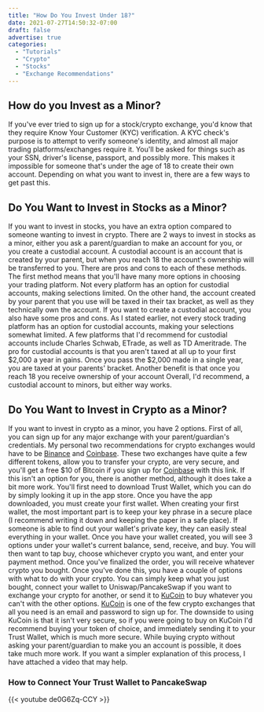 ```yaml
---
title: "How Do You Invest Under 18?"
date: 2021-07-27T14:50:32-07:00
draft: false
advertise: true
categories:
  - "Tutorials"
  - "Crypto"
  - "Stocks"
  - "Exchange Recommendations"
---
```



## How do you Invest as a Minor?

If you've ever tried to sign up for a stock/crypto exchange, you'd know that they require Know Your Customer (KYC) verification. A KYC check's purpose is to attempt to verify someone's identity, and almost all major trading platforms/exchanges require it. You'll be asked for things such as your SSN, driver's license, passport, and possibly more. This makes it impossible for someone that's under the age of 18 to create their own account. Depending on what you want to invest in, there are a few ways to get past this.

## Do You Want to Invest in Stocks as a Minor?

If you want to invest in stocks, you have an extra option compared to someone wanting to invest in crypto. There are 2 ways to invest in stocks as a minor, either you ask a parent/guardian to make an account for you, or you create a custodial account. A custodial account is an account that is created by your parent, but when you reach 18 the account's ownership will be transferred to you. There are pros and cons to each of these methods. The first method means that you'll have many more options in choosing your trading platform. Not every platform has an option for custodial accounts, making selections limited. On the other hand, the account created by your parent that you use will be taxed in their tax bracket, as well as they technically own the account. If you want to create a custodial account, you also have some pros and cons. As I stated earlier, not every stock trading platform has an option for custodial accounts, making your selections somewhat limited. A few platforms that I'd recommend for custodial accounts include Charles Schwab, ETrade, as well as TD Ameritrade. The pro for custodial accounts is that you aren't taxed at all up to your first $2,000 a year in gains. Once you pass the $2,000 made in a single year, you are taxed at your parents' bracket. Another benefit is that once you reach 18 you receive ownership of your account Overall, I'd recommend, a custodial account to minors, but either way works.

## Do You Want to Invest in Crypto as a Minor?

If you want to invest in crypto as a minor, you have 2 options. First of all, you can sign up for any major exchange with your parent/guardian's credentials. My personal two recommendations for crypto exchanges would have to be [Binance](https://accounts.binance.us/en/register?ref=54239640) and [Coinbase](https://www.coinbase.com/join/bridge_p9a?src=android-link). These two exchanges have quite a few different tokens, allow you to transfer your crypto, are very secure, and you'll get a free $10 of Bitcoin if you sign up for [Coinbase](https://www.coinbase.com/join/bridge_p9a?src=android-link) with this link. If this isn't an option for you, there is another method, although it does take a bit more work. You'll first need to download Trust Wallet, which you can do by simply looking it up in the app store. Once you have the app downloaded, you must create your first wallet. When creating your first wallet, the most important part is to keep your key phrase in a secure place (I recommend writing it down and keeping the paper in a safe place). If someone is able to find out your wallet's private key, they can easily steal everything in your wallet. Once you have your wallet created, you will see 3 options under your wallet's current balance, send, receive, and buy. You will then want to tap buy, choose whichever crypto you want, and enter your payment method. Once you've finalized the order, you will receive whatever crypto you bought. Once you've done this, you have a couple of options with what to do with your crypto. You can simply keep what you just bought, connect your wallet to Uniswap/PancakeSwap if you want to exchange your crypto for another, or send it to [KuCoin](https://www.kucoin.com/ucenter/signup?rcode=rJL2B36) to buy whatever you can't with the other options. [KuCoin](https://www.kucoin.com/ucenter/signup?rcode=rJL2B36) is one of the few crypto exchanges that all you need is an email and password to sign up for. The downside to using KuCoin is that it isn't very secure, so if you were going to buy on KuCoin I'd recommend buying your token of choice, and immediately sending it to your Trust Wallet, which is much more secure. While buying crypto without asking your parent/guardian to make you an account is possible, it does take much more work. If you want a simpler explanation of this process, I have attached a video that may help.

### How to Connect Your Trust Wallet to PancakeSwap

{{< youtube de0G6Zq-CCY >}}